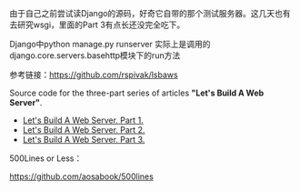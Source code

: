 由于自己之前尝试读Django的源码，好奇它自带的那个测试服务器。这几天也有去研究wsgi，里面的Part 3有点长还没完全吃下。

Django中python manage.py runserver 实际上是调用的 django.core.servers.basehttp模块下的run方法



参考链接：<https://github.com/rspivak/lsbaws>

Source code for the three-part series of articles **"Let's Build A Web Server"**.

- [Let's Build A Web Server. Part 1.](http://ruslanspivak.com/lsbaws-part1/)
- [Let's Build A Web Server. Part 2.](http://ruslanspivak.com/lsbaws-part2/)
- [Let's Build A Web Server. Part 3.](http://ruslanspivak.com/lsbaws-part3/)



500Lines or Less：

<https://github.com/aosabook/500lines>